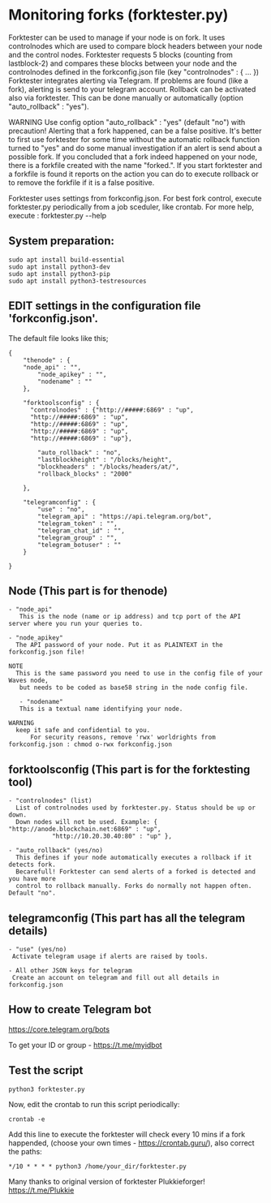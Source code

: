 # Monitoring forks (forktester.py)

Forktester can be used to manage if your node is on fork. It uses controlnodes which are used to compare block headers between your node and the control nodes. Forktester requests 5 blocks (counting from lastblock-2) and compares these blocks between your node and the controlnodes defined in the forkconfig.json file (key "controlnodes" : { ... }) Forktester integrates alerting via Telegram. If problems are found (like a fork), alerting is send to your telegram account. Rollback can be activated also via forktester. This can be done manually or automatically (option "auto_rollback" : "yes").

WARNING Use config option "auto_rollback" : "yes" (default "no") with precaution! Alerting that a fork happened, can be a false positive. It's better to first use forktester for some time without the automatic rollback function turned to "yes" and do some manual investigation if an alert is send about a possible fork. If you concluded that a fork indeed happened on your node, there is a forkfile created with the name "forked.". If you start forktester and a forkfile is found it reports on the action you can do to execute rollback or to remove the forkfile if it is a false positive.

Forktester uses settings from forkconfig.json. For best fork control, execute forktester.py periodically from a job sceduler, like crontab. For more help, execute : forktester.py --help



## System preparation:
```
sudo apt install build-essential
sudo apt install python3-dev
sudo apt install python3-pip
sudo apt install python3-testresources
```


## EDIT settings in the configuration file 'forkconfig.json'.
   The default file looks like this;

```
{
	"thenode" : {
    "node_api" : "",
		"node_apikey" : "",
		"nodename" : ""
	},

	"forktoolsconfig" : {
	  "controlnodes" : {"http://#####:6869" : "up",
      "http://#####:6869" : "up",
      "http://#####:6869" : "up",
      "http://#####:6869" : "up",
      "http://#####:6869" : "up"},

		"auto_rollback" : "no",
		"lastblockheight" : "/blocks/height",
		"blockheaders" : "/blocks/headers/at/",
		"rollback_blocks" : "2000"

	},

	"telegramconfig" : {
		"use" : "no",
		"telegram_api" : "https://api.telegram.org/bot",
		"telegram_token" : "",
		"telegram_chat_id" : "",
		"telegram_group" : "",
		"telegram_botuser" : ""
	}

}
```

## Node (This part is for thenode)

```
- "node_api"
   This is the node (name or ip address) and tcp port of the API server where you run your queries to.

- "node_apikey"
  The API password of your node. Put it as PLAINTEXT in the forkconfig.json file!

NOTE
  This is the same password you need to use in the config file of your Waves node,
   but needs to be coded as base58 string in the node config file.

   - "nodename"
   This is a textual name identifying your node.

WARNING
  keep it safe and confidential to you.
      For security reasons, remove 'rwx' worldrights from forkconfig.json : chmod o-rwx forkconfig.json
```   

## forktoolsconfig (This part is for the forktesting tool)

```
- "controlnodes" (list)
  List of controlnodes used by forktester.py. Status should be up or down.
  Down nodes will not be used. Example: { "http://anode.blockchain.net:6869" : "up",
            "http://10.20.30.40:80" : "up" },

- "auto_rollback" (yes/no)
  This defines if your node automatically executes a rollback if it detects fork.
  Becarefull! Forktester can send alerts of a forked is detected and you have more
  control to rollback manually. Forks do normally not happen often. Default "no".
  ```

## telegramconfig (This part has all the telegram details)

  ```
- "use" (yes/no)
   Activate telegram usage if alerts are raised by tools.

 - All other JSON keys for telegram
   Create an account on telegram and fill out all details in forkconfig.json
```


## How to create Telegram bot

https://core.telegram.org/bots

To get your ID or group - https://t.me/myidbot


## Test the script

```
python3 forktester.py
```
Now, edit the crontab to run this script periodically:

```
crontab -e
```
Add this line to execute the forktester will check every 10 mins if a fork happended, (choose your own times - https://crontab.guru/), also correct the paths:

```
*/10 * * * * python3 /home/your_dir/forktester.py
```


Many thanks to original version of forktester Plukkieforger! https://t.me/Plukkie
